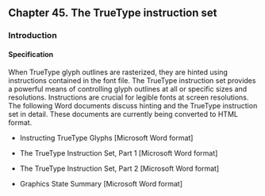 <div xmlns="http://www.w3.org/1999/xhtml" class="chapter"><div class="titlepage"><div><div><h2 class="title"><a name="chapter.ttinst"></a>Chapter 45. The TrueType instruction set</h2></div></div></div><div role="fragment" class="section"><div class="titlepage"><div><div><h3 class="title"><a name="idm239460787104"></a>Introduction</h3></div></div></div><div role="specification" class="section"><div class="titlepage"><div><div><h4 class="title"><a name="section.46.1.1"></a>Specification</h4></div></div></div><p>When TrueType glyph outlines are rasterized, they are
	hinted using instructions contained in the font file. The
	TrueType instruction set provides a powerful means of
	controlling glyph outlines at all or specific sizes and
	resolutions. Instructions are crucial for legible fonts at
	screen resolutions. The following Word documents discuss
	hinting and the TrueType instruction set in detail. These
	documents are currently being converted to HTML format.</p><div class="itemizedlist"><ul class="itemizedlist" style="list-style-type: disc; "><li class="listitem"><p>Instructing TrueType Glyphs [Microsoft Word format]</p></li><li class="listitem"><p>The TrueType Instruction Set, Part 1 [Microsoft Word
	    format]</p></li><li class="listitem"><p>The TrueType Instruction Set, Part 2 [Microsoft Word
	    format]</p></li><li class="listitem"><p>Graphics State Summary [Microsoft Word format]</p></li></ul></div></div></div></div>